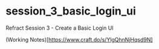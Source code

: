 # session_3_basic_login_ui
Refract Session 3 - Create a Basic Login UI

(Working Notes)[https://www.craft.do/s/YlgQhnNjHqsd9N]